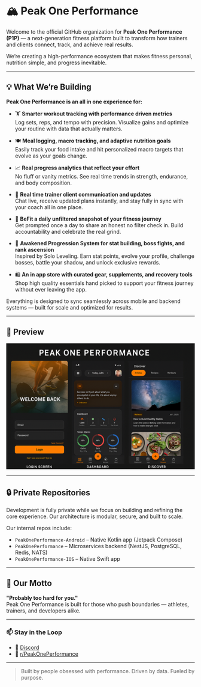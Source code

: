 # 🏔️ Peak One Performance

Welcome to the official GitHub organization for **Peak One Performance (P1P)** — a next-generation fitness platform built to transform how trainers and clients connect, track, and achieve real results.

We’re creating a high-performance ecosystem that makes fitness personal, nutrition simple, and progress inevitable.

---

## 💡 What We’re Building

**Peak One Performance is an all in one experience for:**  

- 🏋️ **Smarter workout tracking with performance driven metrics**  
  Log sets, reps, and tempo with precision. Visualize gains and optimize your routine with data that actually matters.

- 🍽️ **Meal logging, macro tracking, and adaptive nutrition goals**  
  Easily track your food intake and hit personalized macro targets that evolve as your goals change.

- 📈 **Real progress analytics that reflect your effort**  
  No fluff or vanity metrics. See real time trends in strength, endurance, and body composition.

- 📲 **Real time trainer client communication and updates**  
  Chat live, receive updated plans instantly, and stay fully in sync with your coach all in one place.

- 📸 **BeFit a daily unfiltered snapshot of your fitness journey**  
  Get prompted once a day to share an honest no filter check in. Build accountability and celebrate the real grind.

- 🧠 **Awakened Progression System for stat building, boss fights, and rank ascension**  
  Inspired by Solo Leveling. Earn stat points, evolve your profile, challenge bosses, battle your shadow, and unlock exclusive rewards.

- 🛍️ **An in app store with curated gear, supplements, and recovery tools**  
  Shop high quality essentials hand picked to support your fitness journey without ever leaving the app.


Everything is designed to sync seamlessly across mobile and backend systems — built for scale and optimized for results.

---

## 📸 Preview

![Overview](./Peak_One_Performance_App_Overview.png)

---

## 🔒 Private Repositories

Development is fully private while we focus on building and refining the core experience. Our architecture is modular, secure, and built to scale.

Our internal repos include:
- `PeakOnePerformance-Android` – Native Kotlin app (Jetpack Compose)  
- `PeakOnePerformance` – Microservices backend (NestJS, PostgreSQL, Redis, NATS)  
- `PeakOnePerformance-IOS` – Native Swift app  

---

## 🧠 Our Motto

**"Probably too hard for you."**  
Peak One Performance is built for those who push boundaries — athletes, trainers, and developers alike.

---

### 📫 Stay in the Loop

- 💬 [Discord](https://discord.gg/JHUYUNaYd3)
- 🤖 [r/PeakOnePerformance](https://www.reddit.com/r/peakoneperformance/)

---
<!--
- 🌐 [Website](https://peakoneperformance.com) *(coming soon)*  
- 🧵 [Threads](https://www.threads.net/@peakoneperformance)  
- 🐦 [X / Twitter](https://twitter.com/p1p_official) 
-->
> Built by people obsessed with performance. Driven by data. Fueled by purpose.
